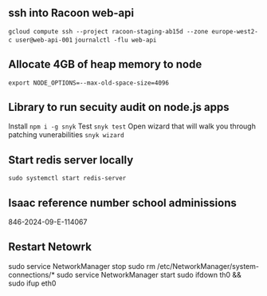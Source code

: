 ## ssh into Racoon web-api 
`gcloud compute ssh --project racoon-staging-ab15d --zone europe-west2-c user@web-api-001`
`journalctl -flu web-api`

## Allocate 4GB of heap memory to node
 `export NODE_OPTIONS=--max-old-space-size=4096`


## Library to run secuity audit on node.js apps
Install
`npm i -g snyk`
Test
`snyk test` 
Open wizard that will walk you through patching vunerabilities
`snyk wizard`

## Start redis server locally
`sudo systemctl start redis-server`

## Isaac reference number school adminissions
846-2024-09-E-114067

## Restart Netowrk 
sudo service NetworkManager stop
sudo rm /etc/NetworkManager/system-connections/*
sudo service NetworkManager start
sudo ifdown th0 && sudo ifup eth0
